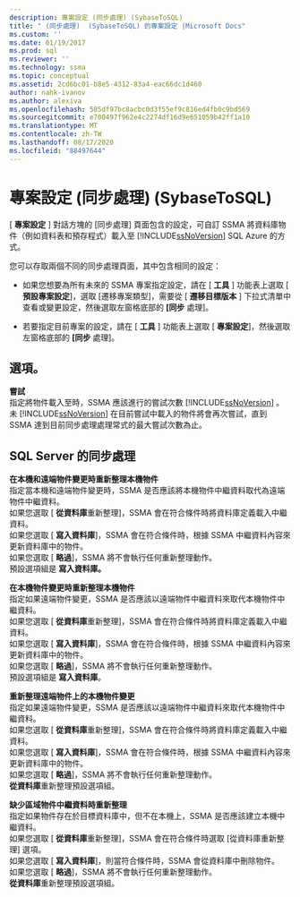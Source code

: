 ```yaml
---
description: 專案設定 (同步處理) (SybaseToSQL)
title: " (同步處理)  (SybaseToSQL) 的專案設定 |Microsoft Docs"
ms.custom: ''
ms.date: 01/19/2017
ms.prod: sql
ms.reviewer: ''
ms.technology: ssma
ms.topic: conceptual
ms.assetid: 2cd6bc01-b8e5-4312-83a4-eac66dc1d460
author: nahk-ivanov
ms.author: alexiva
ms.openlocfilehash: 505df97bc8acbc0d3f55ef9c816ed4fb0c9bd569
ms.sourcegitcommit: e700497f962e4c2274df16d9e651059b42ff1a10
ms.translationtype: MT
ms.contentlocale: zh-TW
ms.lasthandoff: 08/17/2020
ms.locfileid: "88497644"
---
```

# <a name="project-settings-synchronization-sybasetosql"></a>專案設定 (同步處理) (SybaseToSQL)
[ **專案設定** ] 對話方塊的 [同步處理] 頁面包含的設定，可自訂 SSMA 將資料庫物件（例如資料表和預存程式）載入至 [!INCLUDE[ssNoVersion](../../includes/ssnoversion-md.md)] SQL Azure 的方式。  
  
您可以存取兩個不同的同步處理頁面，其中包含相同的設定：  
  
-   如果您想要為所有未來的 SSMA 專案指定設定，請在 [ **工具** ] 功能表上選取 [ **預設專案設定**]，選取 [遷移專案類型]，需要從 [ **遷移目標版本** ] 下拉式清單中查看或變更設定，然後選取左窗格底部的 **[同步** 處理]。  
  
-   若要指定目前專案的設定，請在 [ **工具** ] 功能表上選取 [ **專案設定**]，然後選取左窗格底部的 **[同步** 處理]。  
  
## <a name="options"></a>選項。  
**嘗試**  
指定將物件載入至時，SSMA 應該進行的嘗試次數 [!INCLUDE[ssNoVersion](../../includes/ssnoversion-md.md)] 。 未 [!INCLUDE[ssNoVersion](../../includes/ssnoversion-md.md)] 在目前嘗試中載入的物件將會再次嘗試，直到 SSMA 達到目前同步處理處理常式的最大嘗試次數為止。  
  
## <a name="synchronization-for-sql-server"></a>SQL Server 的同步處理  
**在本機和遠端物件變更時重新整理本機物件**  
指定當本機和遠端物件變更時，SSMA 是否應該將本機物件中繼資料取代為遠端物件中繼資料。  
如果您選取 [ **從資料庫**重新整理]，SSMA 會在符合條件時將資料庫定義載入中繼資料。  
如果您選取 [ **寫入資料庫**]，SSMA 會在符合條件時，根據 SSMA 中繼資料內容來更新資料庫中的物件。  
如果您選取 [ **略過**]，SSMA 將不會執行任何重新整理動作。   
預設選項組是 **寫入資料庫。**  
  
**在本機物件變更時重新整理本機物件**  
指定如果遠端物件變更，SSMA 是否應該以遠端物件中繼資料來取代本機物件中繼資料。  
如果您選取 [ **從資料庫**重新整理]，SSMA 會在符合條件時將資料庫定義載入中繼資料。  
如果您選取 [ **寫入資料庫**]，SSMA 會在符合條件時，根據 SSMA 中繼資料內容來更新資料庫中的物件。  
如果您選取 [ **略過**]，SSMA 將不會執行任何重新整理動作。   
預設選項組是 **寫入資料庫**。  
  
**重新整理遠端物件上的本機物件變更**  
指定如果遠端物件變更，SSMA 是否應該以遠端物件中繼資料來取代本機物件中繼資料。  
如果您選取 [ **從資料庫**重新整理]，SSMA 會在符合條件時將資料庫定義載入中繼資料。  
如果您選取 [ **寫入資料庫**]，SSMA 會在符合條件時，根據 SSMA 中繼資料內容來更新資料庫中的物件。  
如果您選取 [ **略過**]，SSMA 將不會執行任何重新整理動作。   
**從資料庫**重新整理預設選項組。  
  
**缺少區域物件中繼資料時重新整理**  
指定如果物件存在於目標資料庫中，但不在本機上，SSMA 是否應該建立本機中繼資料。  
如果您選取 [ **從資料庫**重新整理]，SSMA 會在符合條件時選取 [從資料庫重新整理] 選項。  
如果您選取 [ **寫入資料庫**]，則當符合條件時，SSMA 會從資料庫中刪除物件。  
如果您選取 [ **略過**]，SSMA 將不會執行任何重新整理動作。   
**從資料庫**重新整理預設選項組。  
  

